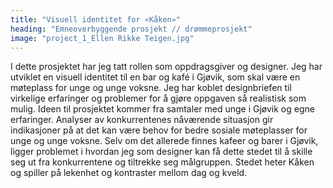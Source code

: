 ```yaml
---
title: "Visuell identitet for «Kåken»"
heading: "Emneoverbyggende prosjekt // drømmeprosjekt"
image: "project_1_Ellen Rikke Teigen.jpg"
---
```


I dette prosjektet har jeg tatt rollen som oppdragsgiver og designer. Jeg har utviklet en visuell identitet til en bar og kafé i Gjøvik, som skal være en møteplass for unge og unge voksne. Jeg har koblet designbriefen til virkelige erfaringer og problemer for å gjøre oppgaven så realistisk som mulig. Ideen til prosjektet kommer fra samtaler med unge i Gjøvik og egne erfaringer. Analyser av konkurrentenes nåværende situasjon gir indikasjoner på at det kan være behov for bedre sosiale møteplasser for unge og unge voksne. Selv om det allerede finnes kafeer og barer i Gjøvik, ligger problemet i hvordan jeg som designer kan få dette stedet til å skille seg ut fra konkurrentene og tiltrekke seg målgruppen. Stedet heter Kåken og spiller på lekenhet og kontraster mellom dag og kveld.
